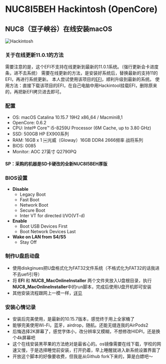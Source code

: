 # NUC8I5BEH Hackintosh (OpenCore)
## NUC8（豆子峡谷）在线安装macOS

![Hackintosh](AboutThisMac.png)

### 关于在线更新11.0.1的方法
需要注意的是，这个EFI不支持在线更新到最新的11.0.1系统。（强行更新会卡进度条，进不去系统）
需要在线更新的方法，是安装好系统后，替换最新的支持11的EFI，再进行系统更新。
本人尝试使用该项目的[EFI](https://github.com/csrutil/NUC8I5BEH)，顺利升级到最新的系统。
使用方法：直接下载该项目的EFI，在自己电脑中用Hackintool挂载EFI，删除原来的，再把新EFI拷贝进去即可。


### 配置
+ OS: macOS Catalina 10.15.7 19H2 x86_64 / Macmini8,1
+ OpenCore: 0.6.2
+ CPU: Intel® Core™ i5-8259U Processor (6M Cache, up to 3.80 GHz)
+ SSD: 500GB HP EX900系列
+ RAM: 16GB x 1 ￼光威（Gloway）16GB DDR4 2666频率 战将系列
+ BIOS: 0085
+ Monitor: AOC 27英寸 Q2790PQ

#### SP：采购的机器是SD卡硬改的全新NUC8I5BEH厚版

### BIOS设置
+ __Disable__
	- Legacy Boot
	- Fast Boot
	- Network Boot
	- Secure Boot
	- Inter VT for directed I/VO(VT-d)
+ __Enable__
	- Boot USB Devices First
	- Boot Network Devices Last
+ __Wake on LAN from S4/S5__
	- Stay Off


### 制作U盘启动盘
+ 使用diskginues把U盘格式化为FAT32文件系统（不格式化为FAT32的话我进不去uefi引导）
+ 将 **EFI** 和 **NUC8_MacOnlineInstaller** 两个文件夹放入U盘根目录，执行**NUC8_MacOnlineInstaller**中的run脚本，完成后使用U盘开机即可安装
+ 其他安装流程跟网上一模一样，[详见](https://www.jianshu.com/p/78510cfa4a64)


### 安装心情记录
+ 安装后完美使用，是最新的10.15.7版本，感觉终于用上全家桶了
+ 能够完美使用Wi-Fi，蓝牙，airdrop，随航。还能无缝连我的AirPods2
+ 后悔选择2K屏幕了，感觉字体小，改分辨率又模糊，不想修改HIDPI，还是换个4k屏幕吧
+ 这个在线安装黑苹果的方法绝对是最省心的。os镜像需要在线下载，学校的网速又慢，于是选择睡觉前安装，打开扔着，早上睡醒就进入新系统设置界面了
+ 开放这个脚本的好像要收费，但我是从Github fork下来的，算是白嫖吧～
